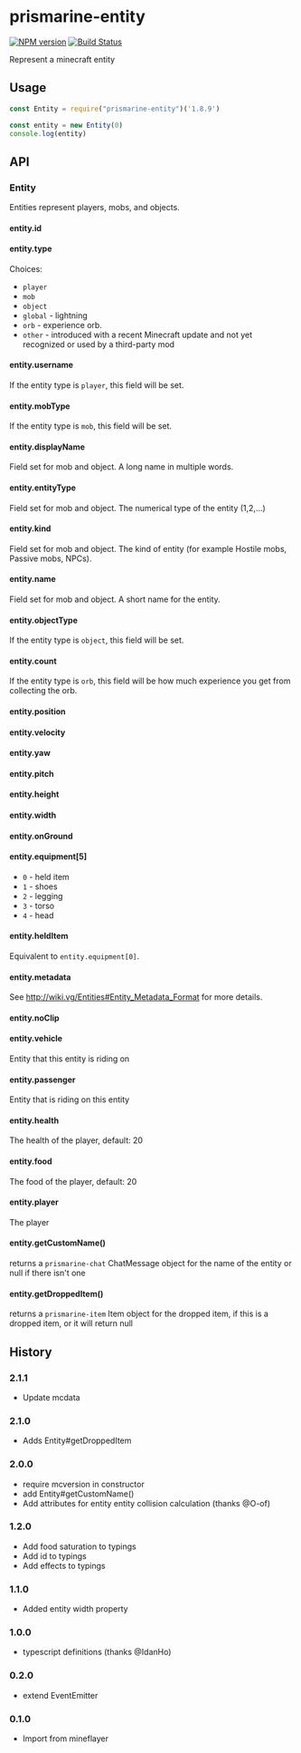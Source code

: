 # prismarine-entity
[![NPM version](https://img.shields.io/npm/v/prismarine-entity.svg)](http://npmjs.com/package/prismarine-entity)
[![Build Status](https://github.com/PrismarineJS/prismarine-entity/workflows/CI/badge.svg)](https://github.com/PrismarineJS/prismarine-entity/actions?query=workflow%3A%22CI%22)

Represent a minecraft entity

## Usage

```js
const Entity = require("prismarine-entity")('1.8.9')

const entity = new Entity(0)
console.log(entity)
```

## API

### Entity

Entities represent players, mobs, and objects.

#### entity.id

#### entity.type

Choices:

 * `player`
 * `mob`
 * `object`
 * `global` - lightning
 * `orb` - experience orb.
 * `other` - introduced with a recent Minecraft update and not yet recognized or used by a third-party mod

#### entity.username

If the entity type is `player`, this field will be set.

#### entity.mobType

If the entity type is `mob`, this field will be set.

#### entity.displayName

Field set for mob and object. A long name in multiple words.

#### entity.entityType

Field set for mob and object. The numerical type of the entity (1,2,...)

#### entity.kind

Field set for mob and object. The kind of entity (for example Hostile mobs, Passive mobs, NPCs).

#### entity.name

Field set for mob and object. A short name for the entity.

#### entity.objectType

If the entity type is `object`, this field will be set.

#### entity.count

If the entity type is `orb`, this field will be how much experience you
get from collecting the orb.

#### entity.position

#### entity.velocity

#### entity.yaw

#### entity.pitch

#### entity.height

#### entity.width

#### entity.onGround

#### entity.equipment[5]

 * `0` - held item
 * `1` - shoes
 * `2` - legging
 * `3` - torso
 * `4` - head
 

#### entity.heldItem

Equivalent to `entity.equipment[0]`.

#### entity.metadata

See http://wiki.vg/Entities#Entity_Metadata_Format for more details.

#### entity.noClip

#### entity.vehicle

Entity that this entity is riding on

#### entity.passenger

Entity that is riding on this entity

#### entity.health

The health of the player, default: 20

#### entity.food

The food of the player, default: 20

#### entity.player

The player

#### entity.getCustomName()

returns a `prismarine-chat` ChatMessage object for the name of the entity or null if there isn't one

#### entity.getDroppedItem()

returns a `prismarine-item` Item object for the dropped item, if this is a dropped item, or it will return null

## History

### 2.1.1

* Update mcdata

### 2.1.0

* Adds Entity#getDroppedItem

### 2.0.0

* require mcversion in constructor
* add Entity#getCustomName()
* Add attributes for entity entity collision calculation (thanks @O-of)

### 1.2.0

* Add food saturation to typings
* Add id to typings
* Add effects to typings

### 1.1.0

* Added entity width property

### 1.0.0

* typescript definitions (thanks @IdanHo)

### 0.2.0

* extend EventEmitter

### 0.1.0

* Import from mineflayer
